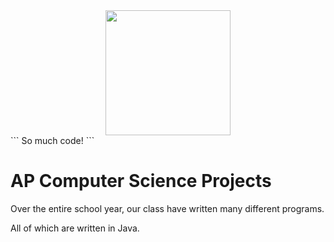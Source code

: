 <center>
  <img src="https://emojipedia-us.s3.amazonaws.com/content/2017/09/21/animoji-chicken-emojipedia.gif" width=200>
</center>
```
So much code!
```

# AP Computer Science Projects
Over the entire school year, our class have written many different programs.

All of which are written in Java.
